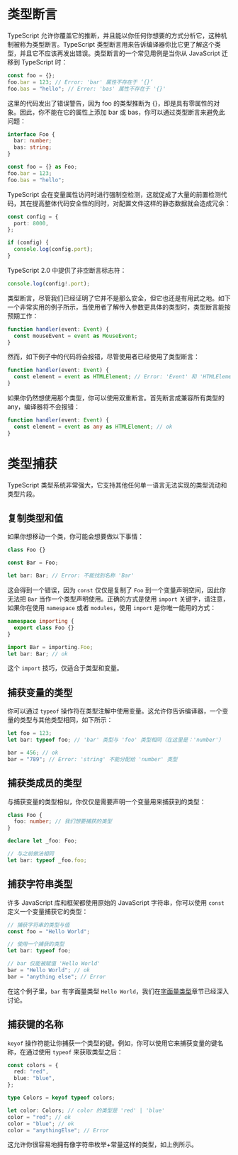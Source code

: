 # 类型断言

TypeScript 允许你覆盖它的推断，并且能以你任何你想要的方式分析它，这种机制被称为类型断言。TypeScript 类型断言用来告诉编译器你比它更了解这个类型，并且它不应该再发出错误。类型断言的一个常见用例是当你从 JavaScript 迁移到 TypeScript 时：

```ts
const foo = {};
foo.bar = 123; // Error: 'bar' 属性不存在于 ‘{}’
foo.bas = "hello"; // Error: 'bas' 属性不存在于 '{}'
```

这里的代码发出了错误警告，因为 foo 的类型推断为 {}，即是具有零属性的对象。因此，你不能在它的属性上添加 bar 或 bas，你可以通过类型断言来避免此问题：

```ts
interface Foo {
  bar: number;
  bas: string;
}

const foo = {} as Foo;
foo.bar = 123;
foo.bas = "hello";
```

TypeScript 会在变量属性访问时进行强制空检测，这就促成了大量的前置检测代码，其在提高整体代码安全性的同时，对配置文件这样的静态数据就会造成冗余：

```ts
const config = {
  port: 8000,
};

if (config) {
  console.log(config.port);
}
```

TypeScript 2.0 中提供了非空断言标志符：

```ts
console.log(config!.port);
```

类型断言，尽管我们已经证明了它并不是那么安全，但它也还是有用武之地。如下一个非常实用的例子所示，当使用者了解传入参数更具体的类型时，类型断言能按预期工作：

```ts
function handler(event: Event) {
  const mouseEvent = event as MouseEvent;
}
```

然而，如下例子中的代码将会报错，尽管使用者已经使用了类型断言：

```ts
function handler(event: Event) {
  const element = event as HTMLElement; // Error: 'Event' 和 'HTMLElement' 中的任何一个都不能赋值给另外一个
}
```

如果你仍然想使用那个类型，你可以使用双重断言。首先断言成兼容所有类型的 any，编译器将不会报错：

```ts
function handler(event: Event) {
  const element = event as any as HTMLElement; // ok
}
```

# 类型捕获

TypeScript 类型系统非常强大，它支持其他任何单一语言无法实现的类型流动和类型片段。

## 复制类型和值

如果你想移动一个类，你可能会想要做以下事情：

```ts
class Foo {}

const Bar = Foo;

let bar: Bar; // Error: 不能找到名称 'Bar'
```

这会得到一个错误，因为 `const` 仅仅是复制了 `Foo` 到一个变量声明空间，因此你无法把 `Bar` 当作一个类型声明使用。正确的方式是使用 `import` 关键字，请注意，如果你在使用 `namespace` 或者 `modules`，使用 `import` 是你唯一能用的方式：

```ts
namespace importing {
  export class Foo {}
}

import Bar = importing.Foo;
let bar: Bar; // ok
```

这个 `import` 技巧，仅适合于类型和变量。

## 捕获变量的类型

你可以通过 `typeof` 操作符在类型注解中使用变量。这允许你告诉编译器，一个变量的类型与其他类型相同，如下所示：

```ts
let foo = 123;
let bar: typeof foo; // 'bar' 类型与 'foo' 类型相同（在这里是：'number'）

bar = 456; // ok
bar = "789"; // Error: 'string' 不能分配给 'number' 类型
```

## 捕获类成员的类型

与捕获变量的类型相似，你仅仅是需要声明一个变量用来捕获到的类型：

```ts
class Foo {
  foo: number; // 我们想要捕获的类型
}

declare let _foo: Foo;

// 与之前做法相同
let bar: typeof _foo.foo;
```

## 捕获字符串类型

许多 JavaScript 库和框架都使用原始的 JavaScript 字符串，你可以使用 `const` 定义一个变量捕获它的类型：

```ts
// 捕获字符串的类型与值
const foo = "Hello World";

// 使用一个捕获的类型
let bar: typeof foo;

// bar 仅能被赋值 'Hello World'
bar = "Hello World"; // ok
bar = "anything else"; // Error
```

在这个例子里，`bar` 有字面量类型 `Hello World`，我们在[字面量类型](https://jkchao.github.io/typescript-book-chinese/typings/literals.html)章节已经深入讨论。

## 捕获键的名称

`keyof` 操作符能让你捕获一个类型的键。例如，你可以使用它来捕获变量的键名称，在通过使用 `typeof` 来获取类型之后：

```ts
const colors = {
  red: "red",
  blue: "blue",
};

type Colors = keyof typeof colors;

let color: Colors; // color 的类型是 'red' | 'blue'
color = "red"; // ok
color = "blue"; // ok
color = "anythingElse"; // Error
```

这允许你很容易地拥有像字符串枚举+常量这样的类型，如上例所示。
